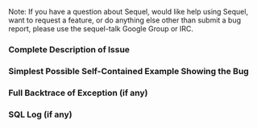 Note: If you have a question about Sequel, would like help using
Sequel, want to request a feature, or do anything else other than
submit a bug report, please use the sequel-talk Google Group or IRC.

### Complete Description of Issue



### Simplest Possible Self-Contained Example Showing the Bug



### Full Backtrace of Exception (if any)



### SQL Log (if any)


